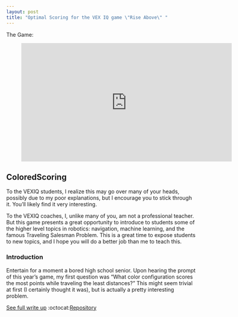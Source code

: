 ```yaml
---
layout: post
title: "Optimal Scoring for the VEX IQ game \"Rise Above\" "
---
```


The Game:

<figure class="video_container">
  <iframe width="560" height="315" src="https://www.youtube.com/embed/wWHifxhOcuc" frameborder="0" allow="accelerometer; autoplay; clipboard-write; encrypted-media; gyroscope; picture-in-picture" allowfullscreen></iframe>
</figure>


## ColoredScoring
To the VEXIQ students, I realize this may go over many of your heads, possibly due to my poor explanations, but I encourage you to stick through it. You’ll likely find it very interesting.

To the VEXIQ coaches, I, unlike many of you, am not a professional teacher. But this game presents a great opportunity to introduce to students some of the higher level topics in robotics: navigation, machine learning, and the famous Traveling Salesman Problem. This is a great time to expose students to new topics, and I hope you will do a better job than me to teach this.
### Introduction
<!--more-->
Entertain for a moment a bored high school senior. Upon hearing the prompt of this year’s game, my first question was “What color configuration scores the most points while traveling the least distances?” This might seem trivial at first (I certainly thought it was), but is actually a pretty interesting problem.
<!--more-->

[See full write up](https://github.com/Sumguy31/ColoredScoring/blob/master/README.md)
:octocat:[Repository](https://github.com/Sumguy31/ColoredScoring)
